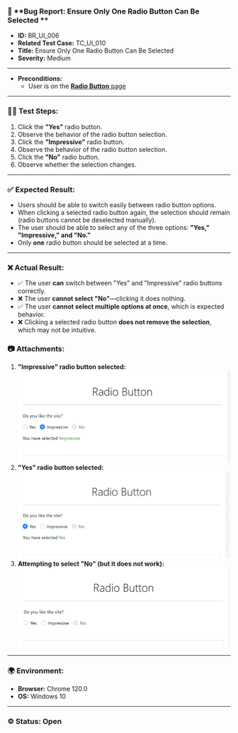 
### 🐞 **Bug Report: Ensure Only One Radio Button Can Be Selected  **  
- **ID:** BR_UI_006
- **Related Test Case:** TC_UI_010
- **Title:** Ensure Only One Radio Button Can Be Selected    
- **Severity:** Medium  

---

- **Preconditions:**  
  - User is on the [**Radio Button** page](https://demoqa.com/radio-button)  

---

### 🚶‍♂️ **Test Steps:**  
1. Click the **"Yes"** radio button.  
2. Observe the behavior of the radio button selection.  
3. Click the **"Impressive"** radio button.  
4. Observe the behavior of the radio button selection.  
5. Click the **"No"** radio button.  
6. Observe whether the selection changes.  

---

### ✅ **Expected Result:**  
- Users should be able to switch easily between radio button options.  
- When clicking a selected radio button again, the selection should remain (radio buttons cannot be deselected manually).  
- The user should be able to select any of the three options: **"Yes," "Impressive," and "No."**  
- Only **one** radio button should be selected at a time.  
---
### ❌ **Actual Result:**  
- ✅ The user **can** switch between "Yes" and "Impressive" radio buttons correctly.  
- ❌ The user **cannot select "No"**—clicking it does nothing.  
- ✅ The user **cannot select multiple options at once**, which is expected behavior.  
- ❌ Clicking a selected radio button **does not remove the selection**, which may not be intuitive.  

### 📷 **Attachments:**  
1. **"Impressive" radio button selected:**  
   ![Impressive Selected](https://github.com/Liubov-Ukr/TestingDemoQA/blob/main/Screenshots/BR_UI_006_Impressive_Selected.png)  
2. **"Yes" radio button selected:**  
   ![Yes Selected](https://github.com/Liubov-Ukr/TestingDemoQA/blob/main/Screenshots/BR_UI_006_yes_Selected.png)  
3. **Attempting to select "No" (but it does not work):**  
   ![No Not Selectable](https://github.com/Liubov-Ukr/TestingDemoQA/blob/main/Screenshots/BR_UI_006_No_Not_Working.png)  
---

### 🌍 **Environment:**  
- **Browser:** Chrome 120.0  
- **OS:** Windows 10  

---

### ⚙️ **Status:** Open
